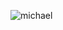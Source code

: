 <p align="left"> <img src="https://komarev.com/ghpvc/?username=michaeljohansyah&label=Profile%20views&color=0e75b6&style=flat" alt="michael" /> </p>
